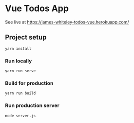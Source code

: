 # Vue Todos App

See live at https://james-whiteley-todos-vue.herokuapp.com/

## Project setup
```
yarn install
```

### Run locally
```
yarn run serve
```

### Build for production
```
yarn run build
```

### Run production server
```
node server.js
```